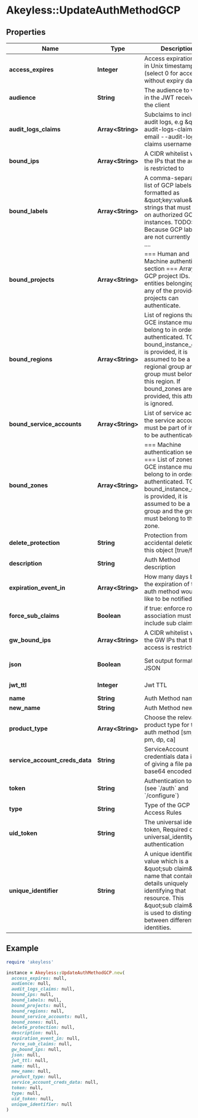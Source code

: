 # Akeyless::UpdateAuthMethodGCP

## Properties

| Name | Type | Description | Notes |
| ---- | ---- | ----------- | ----- |
| **access_expires** | **Integer** | Access expiration date in Unix timestamp (select 0 for access without expiry date) | [optional][default to 0] |
| **audience** | **String** | The audience to verify in the JWT received by the client | [default to &#39;akeyless.io&#39;] |
| **audit_logs_claims** | **Array&lt;String&gt;** | Subclaims to include in audit logs, e.g \&quot;--audit-logs-claims email --audit-logs-claims username\&quot; | [optional] |
| **bound_ips** | **Array&lt;String&gt;** | A CIDR whitelist with the IPs that the access is restricted to | [optional] |
| **bound_labels** | **Array&lt;String&gt;** | A comma-separated list of GCP labels formatted as \&quot;key:value\&quot; strings that must be set on authorized GCE instances. TODO: Because GCP labels are not currently ACL&#39;d .... | [optional] |
| **bound_projects** | **Array&lt;String&gt;** | &#x3D;&#x3D;&#x3D; Human and Machine authentication section &#x3D;&#x3D;&#x3D; Array of GCP project IDs. Only entities belonging to any of the provided projects can authenticate. | [optional] |
| **bound_regions** | **Array&lt;String&gt;** | List of regions that a GCE instance must belong to in order to be authenticated. TODO: If bound_instance_groups is provided, it is assumed to be a regional group and the group must belong to this region. If bound_zones are provided, this attribute is ignored. | [optional] |
| **bound_service_accounts** | **Array&lt;String&gt;** | List of service accounts the service account must be part of in order to be authenticated. | [optional] |
| **bound_zones** | **Array&lt;String&gt;** | &#x3D;&#x3D;&#x3D; Machine authentication section &#x3D;&#x3D;&#x3D; List of zones that a GCE instance must belong to in order to be authenticated. TODO: If bound_instance_groups is provided, it is assumed to be a zonal group and the group must belong to this zone. | [optional] |
| **delete_protection** | **String** | Protection from accidental deletion of this object [true/false] | [optional] |
| **description** | **String** | Auth Method description | [optional] |
| **expiration_event_in** | **Array&lt;String&gt;** | How many days before the expiration of the auth method would you like to be notified. | [optional] |
| **force_sub_claims** | **Boolean** | if true: enforce role-association must include sub claims | [optional] |
| **gw_bound_ips** | **Array&lt;String&gt;** | A CIDR whitelist with the GW IPs that the access is restricted to | [optional] |
| **json** | **Boolean** | Set output format to JSON | [optional][default to false] |
| **jwt_ttl** | **Integer** | Jwt TTL | [optional][default to 0] |
| **name** | **String** | Auth Method name |  |
| **new_name** | **String** | Auth Method new name | [optional] |
| **product_type** | **Array&lt;String&gt;** | Choose the relevant product type for the auth method [sm, sra, pm, dp, ca] | [optional] |
| **service_account_creds_data** | **String** | ServiceAccount credentials data instead of giving a file path, base64 encoded | [optional] |
| **token** | **String** | Authentication token (see &#x60;/auth&#x60; and &#x60;/configure&#x60;) | [optional] |
| **type** | **String** | Type of the GCP Access Rules |  |
| **uid_token** | **String** | The universal identity token, Required only for universal_identity authentication | [optional] |
| **unique_identifier** | **String** | A unique identifier (ID) value which is a \&quot;sub claim\&quot; name that contains details uniquely identifying that resource. This \&quot;sub claim\&quot; is used to distinguish between different identities. | [optional] |

## Example

```ruby
require 'akeyless'

instance = Akeyless::UpdateAuthMethodGCP.new(
  access_expires: null,
  audience: null,
  audit_logs_claims: null,
  bound_ips: null,
  bound_labels: null,
  bound_projects: null,
  bound_regions: null,
  bound_service_accounts: null,
  bound_zones: null,
  delete_protection: null,
  description: null,
  expiration_event_in: null,
  force_sub_claims: null,
  gw_bound_ips: null,
  json: null,
  jwt_ttl: null,
  name: null,
  new_name: null,
  product_type: null,
  service_account_creds_data: null,
  token: null,
  type: null,
  uid_token: null,
  unique_identifier: null
)
```

